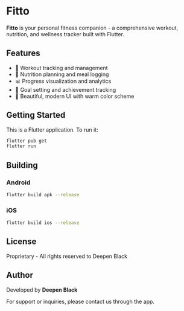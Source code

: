 # Fitto

**Fitto** is your personal fitness companion - a comprehensive workout, nutrition, and wellness tracker built with Flutter.

## Features

- 💪 Workout tracking and management
- 🥗 Nutrition planning and meal logging
- 📊 Progress visualization and analytics
- 🎯 Goal setting and achievement tracking
- 📱 Beautiful, modern UI with warm color scheme

## Getting Started

This is a Flutter application. To run it:

```bash
flutter pub get
flutter run
```

## Building

### Android
```bash
flutter build apk --release
```

### iOS
```bash
flutter build ios --release
```

## License

Proprietary - All rights reserved to Deepen Black

## Author

Developed by **Deepen Black**

For support or inquiries, please contact us through the app.

